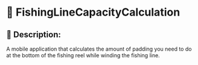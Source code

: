 # 🎣 FishingLineCapacityCalculation

## 💫 Description:
A mobile application that calculates the amount of padding you need to do at the bottom of the fishing reel while winding the fishing line.
